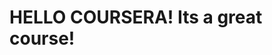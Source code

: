 <!DOCTYPE html>
<html>
<head>
	<title>HELLO COURSERA!</title>
</head>
<body>
<h1>HELLO COURSERA! Its a great course!<h1>
</body>
</html>